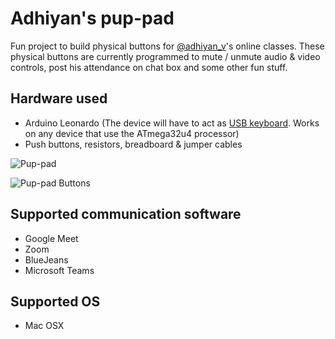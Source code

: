 # Adhiyan's pup-pad

Fun project to build physical buttons for [@adhiyan_v](https://twitter.com/adhiyan_v)'s online classes. These physical buttons are currently programmed to mute / unmute audio & video controls, post his attendance on chat box and some other fun stuff.

## Hardware used

- Arduino Leonardo (The device will have to act as [USB keyboard](https://www.arduino.cc/en/Reference/MouseKeyboard). Works on any device that use the ATmega32u4 processor)
- Push buttons, resistors, breadboard & jumper cables

![Pup-pad](static/images/pup-pad.png 'Pup-pad')

![Pup-pad Buttons](static/images/pup-pad-board.png 'Pup-pad Buttons')

## Supported communication software

- Google Meet
- Zoom
- BlueJeans
- Microsoft Teams

## Supported OS

- Mac OSX
